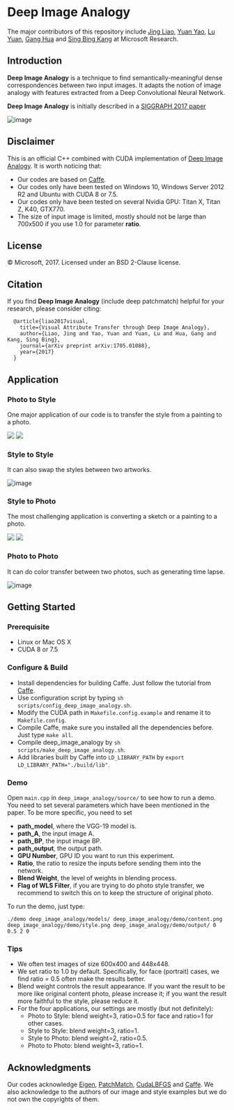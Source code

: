

# Deep Image Analogy

The major contributors of this repository include [Jing Liao](https://liaojing.github.io/html/index.html), [Yuan Yao](http://yuanyao.info/), [Lu Yuan](http://www.lyuan.org/), [Gang Hua](http://www.ganghua.org/) and [Sing Bing Kang](http://www.singbingkang.com/publications/) at Microsoft Research.

## Introduction

**Deep Image Analogy** is a technique to find semantically-meaningful dense correspondences between two input images. It adapts the notion of image analogy with features extracted from a Deep Convolutional Neural Network.

**Deep Image Analogy** is initially described in a [SIGGRAPH 2017 paper](https://arxiv.org/abs/1705.01088)


![image](https://github.com/msracver/Deep-Image-Analogy/blob/master/windows/deep_image_analogy/example/readme/teaser.png)


## Disclaimer

This is an official C++ combined with CUDA implementation of [Deep Image Analogy](https://arxiv.org/abs/1705.01088). It is worth noticing that:
- Our codes are based on [Caffe](https://github.com/Microsoft/caffe).
- Our codes only have been tested on Windows 10, Windows Server 2012 R2 and Ubuntu with CUDA 8 or 7.5.
- Our codes only have been tested on several Nvidia GPU: Titan X, Titan Z, K40, GTX770.
- The size of input image is limited, mostly should not be large than 700x500 if you use 1.0 for parameter **ratio**.


## License

© Microsoft, 2017. Licensed under an  BSD 2-Clause license.

## Citation
If you find **Deep Image Analogy** (include deep patchmatch) helpful for your research, please consider citing:
```
  @article{liao2017visual,
    title={Visual Attribute Transfer through Deep Image Analogy},
    author={Liao, Jing and Yao, Yuan and Yuan, Lu and Hua, Gang and Kang, Sing Bing},
    journal={arXiv preprint arXiv:1705.01088},
    year={2017}
  }
```

## Application

### Photo to Style

One major application of our code is to transfer the style from a painting to a photo.
<div>
<img src="https://github.com/msracver/Deep-Image-Analogy/blob/master/windows/deep_image_analogy/example/readme/p2s1.png"/>
<img src="https://github.com/msracver/Deep-Image-Analogy/blob/master/windows/deep_image_analogy/example/readme/p2s2.png"/>
</div>

### Style to Style

It can also swap the styles between two artworks.

![image](https://github.com/msracver/Deep-Image-Analogy/blob/master/windows/deep_image_analogy/example/readme/s2s.png)

### Style to Photo

The most challenging application is converting a sketch or a painting to a photo.

<img src = "https://github.com/msracver/Deep-Image-Analogy/blob/master/windows/deep_image_analogy/example/readme/s2p3.png">

<img src = "https://github.com/msracver/Deep-Image-Analogy/blob/master/windows/deep_image_analogy/example/readme/s2p4.png">

### Photo to Photo

It can do color transfer between two photos, such as generating time lapse.

![image](https://github.com/msracver/Deep-Image-Analogy/blob/master/windows/deep_image_analogy/example/readme/p2p.png)

## Getting Started

### Prerequisite

- Linux or Mac OS X
- CUDA 8 or 7.5

### Configure & Build

- Install dependencies for building Caffe. Just follow the tutorial from [Caffe](http://caffe.berkeleyvision.org/).
- Use configuration script by typing ```sh scripts/config_deep_image_analogy.sh```.
- Modify the CUDA path in ```Makefile.config.example``` and rename it to ```Makefile.config```.
- Compile Caffe, make sure you installed all the dependencies before. Just type ```make all```.
- Compile deep_image_analogy by ```sh scripts/make_deep_image_analogy.sh```.
- Add libraries built by Caffe into ```LD_LIBRARY_PATH``` by ```export LD_LIBRARY_PATH="./build/lib"```.

### Demo

Open ```main.cpp``` in ```deep_image_analogy/source/``` to see how to run a demo. You need to set several parameters which have been mentioned in the paper. To be more specific, you need to set

- **path_model**, where the VGG-19 model is.
- **path_A**, the input image A.
- **path_BP**, the input image BP.
- **path_output**, the output path.
- **GPU Number**, GPU ID you want to run this experiment.
- **Ratio**, the ratio to resize the inputs before sending them into the network.
- **Blend Weight**, the level of weights in blending process.
- **Flag of WLS Filter**, if you are trying to do photo style transfer, we recommend to switch this on to keep the structure of original photo.

To run the demo, just type:
```
./demo deep_image_analogy/models/ deep_image_analogy/demo/content.png deep_image_analogy/demo/style.png deep_image_analogy/demo/output/ 0 0.5 2 0
```

### Tips

- We often test images of size 600x400 and 448x448.
- We set ratio to 1.0 by default. Specifically, for face (portrait) cases, we find ratio = 0.5 often make the results better.
- Blend weight controls the result appearance. If you want the result to be more like original content photo, please increase it; if you want the result more faithful to the style, please reduce it.
- For the four applications, our settings are mostly (but not definitely):
  - Photo to Style: blend weight=3, ratio=0.5 for face and ratio=1 for other cases.
  - Style to Style: blend weight=3, ratio=1.
  - Style to Photo: blend weight=2, ratio=0.5.
  - Photo to Photo: blend weight=3, ratio=1.

## Acknowledgments

Our codes acknowledge [Eigen](http://eigen.tuxfamily.org/index.php?title=Main_Page), [PatchMatch](http://gfx.cs.princeton.edu/gfx/pubs/Barnes_2009_PAR/index.php), [CudaLBFGS](https://github.com/jwetzl/CudaLBFGS) and [Caffe](https://github.com/BVLC/caffe). We also acknowledge to the authors of our image and style examples but we do not own the copyrights of them.
